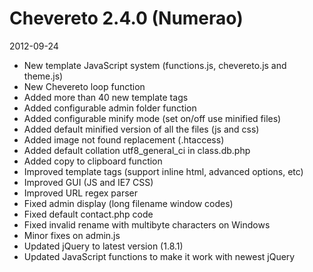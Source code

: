 # Chevereto 2.4.0 (Numerao)

2012-09-24

- New template JavaScript system (functions.js, chevereto.js and theme.js)
- New Chevereto loop function
- Added more than 40 new template tags
- Added configurable admin folder function
- Added configurable minify mode (set on/off use minified files)
- Added default minified version of all the files (js and css)
- Added image not found replacement (.htaccess)
- Added default collation utf8_general_ci in class.db.php
- Added copy to clipboard function
- Improved template tags (support inline html, advanced options, etc)
- Improved GUI (JS and IE7 CSS)
- Improved URL regex parser
- Fixed admin display (long filename window codes)
- Fixed default contact.php code
- Fixed invalid rename with multibyte characters on Windows
- Minor fixes on admin.js
- Updated jQuery to latest version (1.8.1)
- Updated JavaScript functions to make it work with newest jQuery
